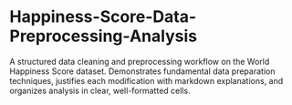 # Happiness-Score-Data-Preprocessing-Analysis
A structured data cleaning and preprocessing workflow on the World Happiness Score dataset. Demonstrates fundamental data preparation techniques, justifies each modification with markdown explanations, and organizes analysis in clear, well-formatted cells.
